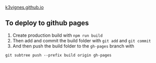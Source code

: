 [k3vignes.github.io]()
## To deploy to github pages 
1. Create production build with `npm run build`
2. Then add and commit the build folder with `git add` and `git commit`
3. And then push the build folder to the `gh-pages` branch with
```cassandraql
git subtree push --prefix build origin gh-pages
```
